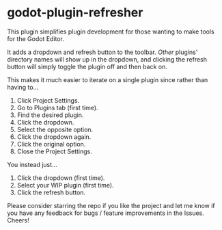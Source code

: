 # godot-plugin-refresher

This plugin simplifies plugin development for those wanting to make tools for the Godot Editor.

It adds a dropdown and refresh button to the toolbar. *Other* plugins' directory names will show up in the dropdown, and clicking the refresh button will simply toggle the plugin off and then back on.

This makes it much easier to iterate on a single plugin since rather than having to...

1. Click Project Settings.
2. Go to Plugins tab (first time).
3. Find the desired plugin.
4. Click the dropdown.
5. Select the opposite option.
6. Click the dropdown again.
7. Click the original option.
8. Close the Project Settings.

You instead just...

1. Click the dropdown (first time).
2. Select your WIP plugin (first time).
3. Click the refresh button.

Please consider starring the repo if you like the project and let me know if you have any feedback for bugs / feature improvements in the Issues. Cheers!